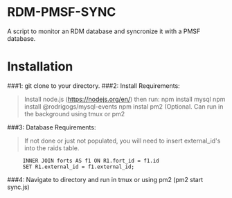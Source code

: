 # RDM-PMSF-SYNC
A script to monitor an RDM database and syncronize it with a PMSF database.

# Installation

###1: git clone to your directory.
###2: Install Requirements:
>Install node.js (https://nodejs.org/en/) then run: 
>npm install mysql
>npm install @rodrigogs/mysql-events
>npm instal pm2 (Optional. Can run in the background using tmux or pm2

###3: Database Requirements:
>If not done or just not populated, you will need to insert external_id's into the raids table.
    
```UPDATE raids AS R1
     INNER JOIN forts AS f1 ON R1.fort_id = f1.id   
     SET R1.external_id = f1.external_id; 
```
     
###4: Navigate to directory and run in tmux or using pm2 (pm2 start sync.js)


      
